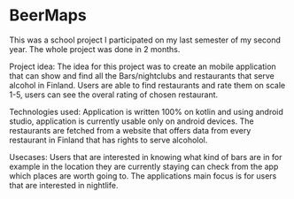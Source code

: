 # BeerMaps

This was a school project I participated on my last semester of my second year. The whole project was done in 2 months.

Project idea:
The idea for this project was to create an mobile application that can show and find all the Bars/nightclubs and restaurants that serve alcohol in Finland.
Users are able to find restaurants and rate them on scale 1-5, users can see the overal rating of chosen restaurant. 

Technologies used:
Application is written 100% on kotlin and using android studio, application is currently usable only on android devices. The restaurants are fetched from a website that offers data from every restaurant in Finland that has rights to serve alcoholol.


Usecases:
Users that are interested in knowing what kind of bars are in for example in the location they are currently staying can check from the app which places are worth going to.
The applications main focus is for users that are interested in nightlife.

